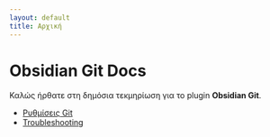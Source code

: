 ```yaml
---
layout: default
title: Αρχική
---
```


# Obsidian Git Docs

Καλώς ήρθατε στη δημόσια τεκμηρίωση για το plugin **Obsidian Git**.

- [Ρυθμίσεις Git](Obsidian_Git_Settings.md)
- [Troubleshooting](troubleshooting.md)
